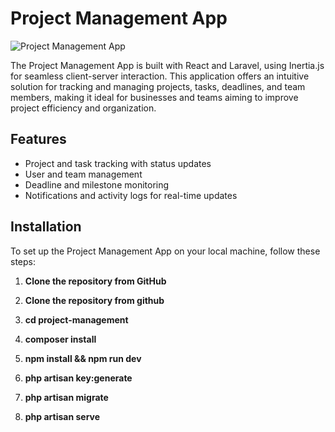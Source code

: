 # Project Management App

![Project Management App](https://i.imgur.com/Oi5cIW1.png)

The Project Management App is built with React and Laravel, using Inertia.js for seamless client-server interaction. This application offers an intuitive solution for tracking and managing projects, tasks, deadlines, and team members, making it ideal for businesses and teams aiming to improve project efficiency and organization.

## Features
- Project and task tracking with status updates
- User and team management
- Deadline and milestone monitoring
- Notifications and activity logs for real-time updates

## Installation

To set up the Project Management App on your local machine, follow these steps:

1. **Clone the repository from GitHub**

2. **Clone the repository from github**

3. **cd project-management** 
4. **composer install**
5. **npm install && npm run dev**
6. **php artisan key:generate**
7. **php artisan migrate**
8. **php artisan serve**
